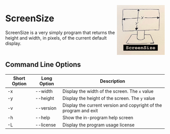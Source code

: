 <p align="center"> 
	<img align="right" width="30%" src="https://github.com/frossm/screensize/raw/master/graphics/PostIt.jpg">
</p> 

# ScreenSize

ScreenSize is a very simply program that returns the height and width, in pixels, of the current default display.
<br>
<br>
## Command Line Options
Short Option|Long Option | Description
---------| -----------| --------------
-x|--width|Display the width of the screen.  The `x` value
-y|--height|Display the height of the screen.  The `y` value
-v|--version|Display the current version and copyright of the program and exit
-h|--help|Show the in-program help screen
-L|--license|Display the program usage license


